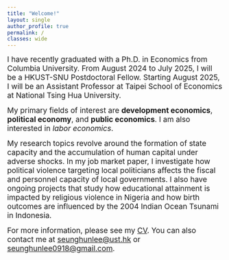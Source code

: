 ```yaml
---
title: "Welcome!"
layout: single
author_profile: true
permalink: /
classes: wide
---
```


<p><span style="font-size:13pt;">
I have recently graduated with a Ph.D. in Economics from Columbia University. From August 2024 to July 2025, I will be a HKUST-SNU Postdoctoral Fellow. Starting August 2025, I will be an Assistant Professor at Taipei School of Economics at National Tsing Hua University.  </span></p>
 
<p><span style="font-size:13pt;">
My primary fields of interest are <b>development economics</b>, <b>political economy</b>, and <b>public economics</b>. I am also interested in <i>labor economics</i>. </span></p>

<p><span style="font-size:13pt;">
My research topics revolve around the formation of state capacity and the accumulation of human capital under adverse shocks. In my job market paper, I investigate how political violence targeting local politicians affects the fiscal and personnel capacity of local governments. I also have ongoing projects that study how educational attainment is impacted by religious violence in Nigeria and how birth outcomes are influenced by the 2004 Indian Ocean Tsunami in Indonesia.
    </span></p>


<p><span style="font-size:13pt;"> 
For more information, please see my <a href="https://seunghunlee918.github.io/cv/CV_shl.pdf">CV</a>. You can also contact me at <a href="mailto:seunghunlee@ust.hk">seunghunlee@ust.hk</a> or <a href="mailto:seunghunlee0918@gmail.com">seunghunlee0918@gmail.com</a>.
</span></p>
